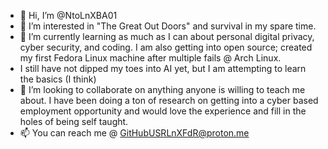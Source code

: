 - 👋 Hi, I’m @NtoLnXBA01
- 👀 I’m interested in "The Great Out Doors" and survival in my spare time.
- 🌱 I’m currently learning as much as I can about personal digital privacy, cyber security, and coding. I am also getting into open source; created my first Fedora Linux machine after multiple fails @ Arch Linux.
- I still have not dipped my toes into AI yet, but I am attempting to learn the basics (I think)
- 💞️ I’m looking to collaborate on anything anyone is willing to teach me about. I have been doing a ton of research on getting into a cyber based employment opportunity and would love the experience and fill in the holes of being self taught. 
- 📫 You can reach me @ GitHubUSRLnXFdR@proton.me

<!---
NtoLnXBA01/NtoLnXBA01 is a ✨ special ✨ repository because its `README.md` (this file) appears on your GitHub profile.
You can click the Preview link to take a look at your changes.
--->
